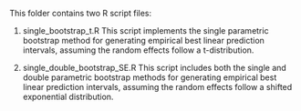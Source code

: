 This folder contains two R script files:

1. single_bootstrap_t.R
This script implements the single parametric bootstrap method for generating empirical best linear prediction intervals, assuming the random effects follow a t-distribution.

2. single_double_bootstrap_SE.R
This script includes both the single and double parametric bootstrap methods for generating empirical best linear prediction intervals, assuming the random effects follow a shifted exponential distribution.
